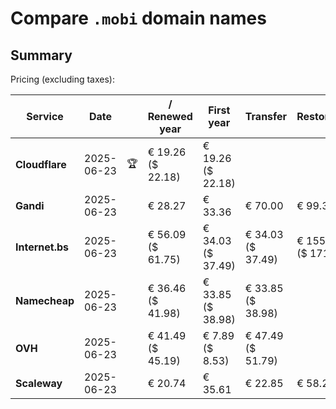# Compare `.mobi` domain names

## Summary

Pricing (excluding taxes):

| Service | Date |  | / Renewed year | First year | Transfer | Restoration |
|--|--|--|--|--|--|--|
| **Cloudflare** | 2025-06-23 | 🏆 | € 19.26<br>($ 22.18) | € 19.26<br>($ 22.18) |  |  |
| **Gandi** | 2025-06-23 |  | € 28.27 | € 33.36 | € 70.00 | € 99.39 |
| **Internet.bs** | 2025-06-23 |  | € 56.09<br>($ 61.75) | € 34.03<br>($ 37.49) | € 34.03<br>($ 37.49) | € 155.95<br>($ 171.75) |
| **Namecheap** | 2025-06-23 |  | € 36.46<br>($ 41.98) | € 33.85<br>($ 38.98) | € 33.85<br>($ 38.98) |  |
| **OVH** | 2025-06-23 |  | € 41.49<br>($ 45.19) | € 7.89<br>($ 8.53) | € 47.49<br>($ 51.79) |  |
| **Scaleway** | 2025-06-23 |  | € 20.74 | € 35.61 | € 22.85 | € 58.26 |
